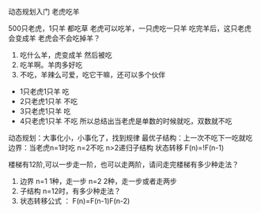 动态规划入门
老虎吃羊

500只老虎，1只羊
都吃草 
老虎可以吃羊，一只虎吃一只羊
吃完羊后，这只老虎会变成羊
老虎会不会吃掉羊？

1. 吃什么羊，虎变成羊 然后被吃
2. 吃羊啊。羊肉多好吃
3. 不吃，羊辣么可爱，吃它干嘛，还可以多个伙伴
  -  1只老虎1只羊    吃
  -  2只老虎1只羊    不吃
  -  3只老虎1只羊    吃
  -  4只老虎1只羊    不吃
  所以总结出当老虎是单数的时候就吃，双数就不吃

  动态规划：大事化小，小事化了，找到规律
  最优子结构：上一次不吃下一吃就吃
  边界：当老虎n=1时吃 n=2不吃  n>2递归子结构
  状态转移 F(n)=!F(n-1)

  楼梯有12阶,可以一步走一阶，也可以走两阶，请问走完楼梯有多少种走法？

  1. 边界 n=1 1种，走一步   n=2 2种，走一步或者走两步
  2. 子结构 n=12时，有多少种走法？
  3. 状态转移公式 ： F(n)=F(n-1)F(n-2)